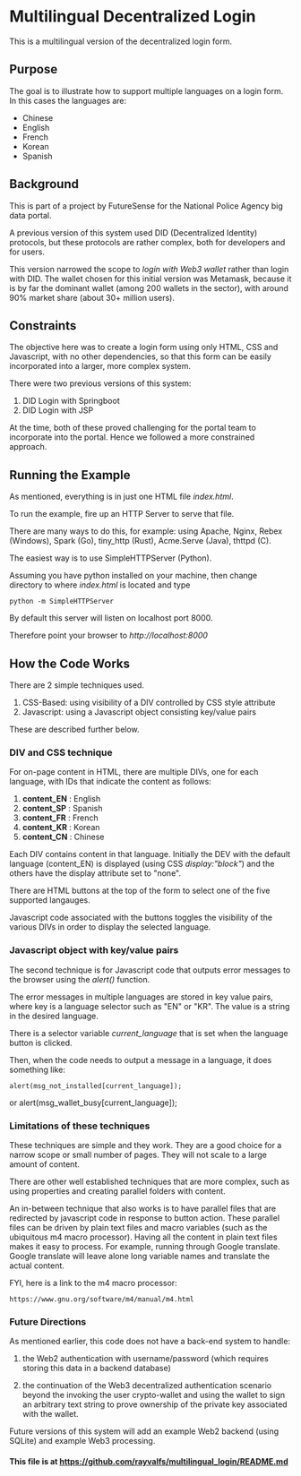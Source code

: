 # Multilingual Decentralized Login #

This is a multilingual version of the decentralized login form.

## Purpose ##

The goal is to illustrate how to support multiple languages on a login form. In this cases the languages are:
- Chinese
- English
- French
- Korean
- Spanish

## Background ##

This is part of a project by FutureSense for the National Police Agency big data portal.

A previous version of this system used DID (Decentralized Identity) protocols, but these protocols are rather complex, both for developers and for users.

This version narrowed the scope to *login with Web3 wallet* rather than login with DID. The wallet chosen for this initial version was Metamask, because it is by far the dominant wallet (among 200 wallets in the sector), with around 90% market share (about 30+ million users).

## Constraints ##

The objective here was to create a login form using only HTML, CSS and Javascript, with no other dependencies, so that this form can be easily incorporated into a larger, more complex system. 

There were two previous versions of this system:
1. DID Login with Springboot
2. DID Login with JSP

At the time, both of these proved challenging for the portal team to incorporate into the portal. Hence we followed a more constrained approach.

## Running the Example ##

As mentioned, everything is in just one HTML file *index.html*.

To run the example, fire up an HTTP Server to serve that file.

There are many ways to do this, for example: using Apache, Nginx, Rebex (Windows), Spark (Go), tiny_http (Rust), Acme.Serve (Java), thttpd (C).

The easiest way is to use SimpleHTTPServer (Python).

Assuming you have python installed on your machine, then change directory to where *index.html* is located and type

    python -m SimpleHTTPServer

By default this server will listen on localhost port 8000.

Therefore point your browser to *http://localhost:8000*

## How the Code Works ##

There are 2 simple techniques used.

1. CSS-Based: using visibility of a DIV controlled by CSS style attribute
2. Javascript: using a Javascript object consisting key/value pairs 

These are described further below.

### DIV and CSS technique ###

For on-page content in HTML, there are multiple DIVs, one for each language, with IDs that indicate the content as follows:

1. **content_EN** : English
2. **content_SP** : Spanish
3. **content_FR** : French
4. **content_KR** : Korean
5. **content_CN** : Chinese

Each DIV contains content in that language. Initially the DEV with the default language (content_EN) is displayed (using CSS *display:"block"*) and the others have the display attribute set to "none".

There are HTML buttons at the top of the form to select one of the five supported langauges.

Javascript code associated with the buttons toggles the visibility of the various DIVs in order to display the selected language.

### Javascript object with key/value pairs  ###

The second technique is for Javascript code that outputs error messages to the browser using the *alert()* function.

The error messages in multiple languages are stored in key value pairs, where key is a language selector such as "EN" or "KR". The value is a string in the desired language.

There is a selector variable *current_language* that is set when the language button is clicked.

Then, when the code needs to output a message in a language, it does something like:

    alert(msg_not_installed[current_language]);
or
    alert(msg_wallet_busy[current_language]);

### Limitations of these techniques ###

These techniques are simple and they work. They are a good choice for a narrow scope or small number of pages. They will not scale to a large amount of content.

There are other well established techniques that are more complex, such as using properties and creating parallel folders with content.

An in-between technique that also works is to have parallel files that are redirected by javascript code in response to button action. These parallel files can be driven by plain text files and macro variables (such as the ubiquitous m4 macro processor). Having all the content in plain text files makes it easy to process. For example, running through Google translate. Google translate will leave alone long variable names and translate the actual content. 

FYI, here is a link to the m4 macro processor:

    https://www.gnu.org/software/m4/manual/m4.html

### Future Directions ###

As mentioned earlier, this code does not have a back-end system to handle:

1. the Web2 authentication with username/password (which requires storing 
this data in a backend database)

2. the continuation of the Web3 decentralized authentication scenario beyond the invoking the user crypto-wallet and using the wallet to sign an arbitrary text string to prove ownership of the private key associated with the wallet.

Future versions of this system will add an example Web2 backend (using SQLite) and example Web3 processing.






#### This file is at https://github.com/rayvalfs/multilingual_login/README.md ####